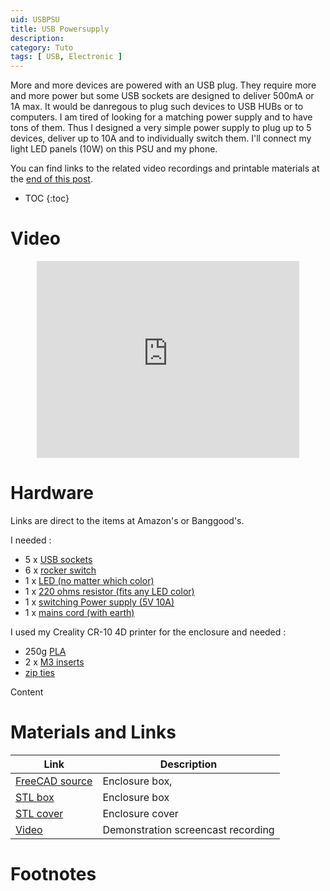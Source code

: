 ```yaml
---
uid: USBPSU
title: USB Powersupply
description:
category: Tuto
tags: [ USB, Electronic ]
---
```


More and more devices are powered with an USB plug. They require more and more
power but some USB sockets are designed to deliver 500mA or 1A max. It would be
danregous to plug such devices to USB HUBs or to computers. I am tired of
looking for a matching power supply and to have tons of them. Thus I designed a
very simple power supply to plug up to 5 devices, deliver up to 10A and to
individually switch them. I'll connect my light LED panels (10W) on this PSU and
my phone.

You can find links to the related video recordings and printable materials at
the <a href="#materials-and-links">end of this post</a>.

* TOC
{:toc}

# Video

<center><iframe width="420" height="315" src="https://www.youtube.com/embed/JUCJF3AiknI " frameborder="0" allowfullscreen></iframe></center>

# Hardware

Links are direct to the items at Amazon's or Banggood's.

I needed :
- 5 x [USB sockets](https://www.banggood.com/fr/5pcs-USB-2_0-Female-Head-Socket-To-DIP-2_54mm-Pin-4P-Adapter-Board-p-1167635.html?p=74090529739222015113&custlinkid=1310592)
- 6 x [rocker switch](https://www.banggood.com/fr/10pcs-Rocker-Switchs-Copper-Boat-Rocker-Switch-2-Pin-Plastic-Button-ONOff-SPST-p-1276758.html?p=74090529739222015113&custlinkid=1310591)
- 1 x [LED (no matter which color)](https://www.banggood.com/fr/200pcs-5MM-LED-Diode-Kit-Mixed-Color-Red-Green-Yellow-Blue-Orange-p-1009873.html?p=74090529739222015113&custlinkid=1310594)
- 1 x [220 ohms resistor (fits any LED color)](https://www.banggood.com/fr/560-Pcs-1-ohm-to-10M-ohm-1-or-4W-5-pencent-Metal-Film-Resistor-56-Value-Assorted-Kit-p-1072159.html?p=74090529739222015113&custlinkid=1310596)
- 1 x [switching Power supply (5V 10A)](https://www.amazon.fr/dp/B07PPPFG8W/ref=cm_sw_em_r_mt_dp_0seHFb6TAFTM6)
- 1 x [mains cord (with earth)](https://www.banggood.com/fr/1_2m-AC-Power-Supply-Adapter-Cord-Cable-Lead-AC-Adapter-Power-Connector-Line-Lead-EU-US-UK-Plug-p-1224261.html?p=74090529739222015113&custlinkid=1310598)

I used my Creality CR-10 4D printer for the enclosure and needed :
- 250g [PLA](https://www.banggood.com/fr/CCTREE-1_75mm-1KG-or-Roll-3D-Printer-ST-PLA-Filament-For-Ender-3-Pro-or-Ender-3-V2-or-Sidewinder-3D-Printer-p-1379089.html?p=74090529739222015113&custlinkid=1310600)
- 2 x [M3 inserts](https://www.banggood.com/fr/100pcs-M3x5x5mm-Metric-Threaded-Brass-Knurl-Round-Insert-Nuts-p-1050182.html?p=74090529739222015113&custlinkid=1310602)
- [zip ties](https://www.banggood.com/fr/50Pcs-RJXHOBBY-RJX29-3x150mm-Black-White-Color-Nylon-Cable-Zip-Tie-p-1430664.html?p=74090529739222015113&custlinkid=1310604)

Content

# Materials and Links

| Link | Description |
|---|---|
| [FreeCAD source][freecad_enclosurebox] | Enclosure box, |
| [STL box][stl_enclosurebox] | Enclosure box |
| [STL cover][stl_enclosurecover] | Enclosure cover |
| [Video] | Demonstration screencast recording |

# Footnotes

[freecad_enclosurebox]: {{site.url}}{{site.baseurl}}/assets/posts/{{page.uid}}/USBCharger.FCStd " "
[stl_enclosurebox]: {{site.url}}{{site.baseurl}}/assets/posts/{{page.uid}}/USBCharger_Body.stl " "
[stl_enclosurecover]: {{site.url}}{{site.baseurl}}/assets/posts/{{page.uid}}/USBCharger_Cover.stl " "
[Video]: https://youtu.be/JUCJF3AiknI "Demonstration video recording"

